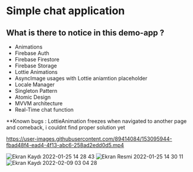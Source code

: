 



<h1> Simple chat application </h1>

<h2> What is there to notice in this demo-app ? </h2>

<ul> 
 
<li>Animations</li>
<li>Firebase Auth</li>
<li>Firebase Firestore</li>
<li>Firebase Storage</li>
<li>Lottie Animations</li>
<li>AsyncImage usages with Lottie aniamtion placeholder</li>
<li>Locale Manager</li>
<li>Singleton Pattern</li>
<li>Atomic Design</li>
<li>MVVM architecture</li>
<li>Real-Time chat function</li>
 </ul>

**Known bugs : LottieAnimation freezes when navigated to another page and comeback, i couldnt find proper solution yet

https://user-images.githubusercontent.com/89414084/153095944-fbad48f4-ead4-4f13-abc6-258ad2edd0d5.mp4



![Ekran Kaydı 2022-01-25 14 28 43](https://user-images.githubusercontent.com/89414084/150970776-8efc4a51-58f3-4ed0-b1fc-fd4aed2e980a.gif)
![Ekran Resmi 2022-01-25 14 30 11](https://user-images.githubusercontent.com/89414084/150971234-616fc48b-6431-42a3-833a-d0d2699d9d37.png)
![Ekran Kaydı 2022-02-09 03 04 28](https://user-images.githubusercontent.com/89414084/153096718-700e8dd9-6297-4ead-b1ef-4fbb70d313f0.gif)



<h3> 


  
  
  

</h3>




